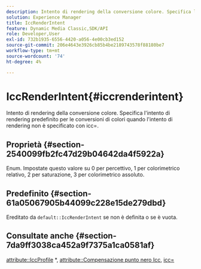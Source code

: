 ```yaml
---
description: Intento di rendering della conversione colore. Specifica l'intento di rendering predefinito per le conversioni di colori quando l'intento di rendering non è specificato con icc=.
solution: Experience Manager
title: IccRenderIntent
feature: Dynamic Media Classic,SDK/API
role: Developer,User
exl-id: 732b1935-6556-4420-a056-4e00cb3ed152
source-git-commit: 206e4643e3926cb85b4be2189743578f88180be7
workflow-type: tm+mt
source-wordcount: '74'
ht-degree: 4%

---
```


# IccRenderIntent{#iccrenderintent}

Intento di rendering della conversione colore. Specifica l&#39;intento di rendering predefinito per le conversioni di colori quando l&#39;intento di rendering non è specificato con icc=.

## Proprietà {#section-2540099fb2fc47d29b04642da4f5922a}

Enum. Impostate questo valore su 0 per percettivo, 1 per colorimetrico relativo, 2 per saturazione, 3 per colorimetrico assoluto.

## Predefinito {#section-61a05067905b44099c228e15de279dbd}

Ereditato da `default::IccRenderIntent` se non è definita o se è vuota.

## Consultate anche {#section-7da9ff3038ca452a9f7375a1ca0581af}

[attribute::IccProfile](../../../../../is-api/image-catalog/image-serving-api-ref/c-image-catalog-reference/c-attributes-reference/r-iccprofilecmyk.md#reference-db89f9dac33e447cadb359ec1ba27ee0) &#42;, [attribute::Compensazione punto nero Icc](../../../../../is-api/image-catalog/image-serving-api-ref/c-image-catalog-reference/c-attributes-reference/r-iccblackpointcompensation.md#reference-357626375ee140d1807f0c05171c733f), [icc=](../../../../../is-api/http-ref/image-serving-api-ref/c-http-protocol-reference/c-command-reference/r-icc.md#reference-182b5679e21e4df3b4d330535a5a7517)
